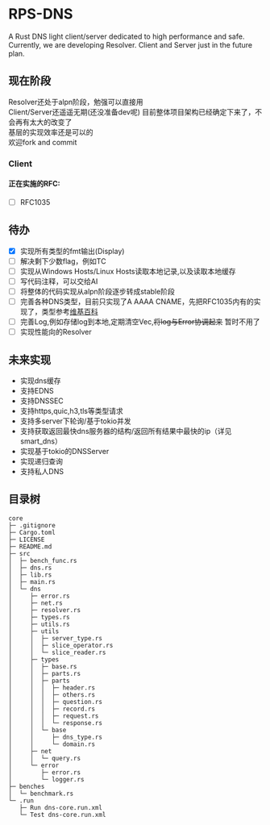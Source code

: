# RPS-DNS
A Rust DNS light client/server dedicated to high performance and safe.  
Currently, we are developing Resolver. Client and Server just in the future plan.

## 现在阶段
Resolver还处于alpn阶段，勉强可以直接用  
Client/Server还遥遥无期(还没准备dev呢)
目前整体项目架构已经确定下来了，不会再有太大的改变了  
基层的实现效率还是可以的  
欢迎fork and commit  

### Client
#### 正在实施的RFC:
- [ ] RFC1035  

## 待办
- [x] 实现所有类型的fmt输出(Display)
- [ ] 解决剩下少数flag，例如TC  
- [ ] 实现从Windows Hosts/Linux Hosts读取本地记录,以及读取本地缓存
- [ ] 写代码注释，可以交给AI  
- [ ] 将整体的代码实现从alpn阶段逐步转成stable阶段  
- [ ] 完善各种DNS类型，目前只实现了A AAAA CNAME，先把RFC1035内有的实现了，类型参考[维基百科](https://en.wikipedia.org/wiki/List_of_DNS_record_types) 
- [ ] 完善Log,例如存储log到本地,定期清空Vec,~~将log与Error协调起来~~ 暂时不用了
- [ ] 实现性能向的Resolver  

## 未来实现
- 实现dns缓存
- 支持EDNS
- 支持DNSSEC
- 支持https,quic,h3,tls等类型请求
- 支持多server下轮询/基于tokio并发
- 支持获取返回最快dns服务器的结构/返回所有结果中最快的ip（详见smart_dns）
- 实现基于tokio的DNSServer
- 实现递归查询
- 支持私人DNS

## 目录树
```
core
├─ .gitignore
├─ Cargo.toml
├─ LICENSE
├─ README.md
├─ src
│  ├─ bench_func.rs
│  ├─ dns.rs
│  ├─ lib.rs
│  ├─ main.rs
│  └─ dns
│     ├─ error.rs
│     ├─ net.rs
│     ├─ resolver.rs
│     ├─ types.rs
│     ├─ utils.rs
│     ├─ utils
│     │  ├─ server_type.rs
│     │  ├─ slice_operator.rs
│     │  └─ slice_reader.rs
│     ├─ types
│     │  ├─ base.rs
│     │  ├─ parts.rs
│     │  ├─ parts
│     │  │  ├─ header.rs
│     │  │  ├─ others.rs
│     │  │  ├─ question.rs
│     │  │  ├─ record.rs
│     │  │  ├─ request.rs
│     │  │  └─ response.rs
│     │  └─ base
│     │     ├─ dns_type.rs
│     │     └─ domain.rs
│     ├─ net
│     │  └─ query.rs
│     └─ error
│        ├─ error.rs
│        └─ logger.rs
├─ benches
│  └─ benchmark.rs
└─ .run
   ├─ Run dns-core.run.xml
   └─ Test dns-core.run.xml
```